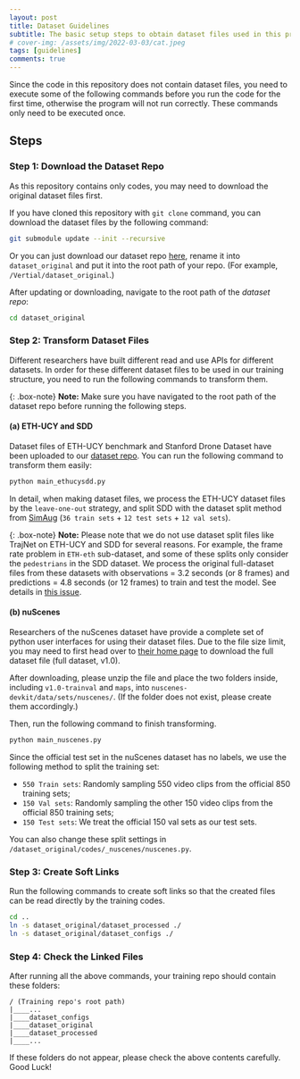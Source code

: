 ```yaml
---
layout: post
title: Dataset Guidelines
subtitle: The basic setup steps to obtain dataset files used in this project
# cover-img: /assets/img/2022-03-03/cat.jpeg
tags: [guidelines]
comments: true
---
```

<!--
 * @Author: Conghao Wong
 * @Date: 2023-03-21 17:52:21
 * @LastEditors: Conghao Wong
 * @LastEditTime: 2023-03-21 19:19:15
 * @Description: file content
 * @Github: https://cocoon2wong.github.io
 * Copyright 2023 Conghao Wong, All Rights Reserved.
-->

Since the code in this repository does not contain dataset files, you need to execute some of the following commands before you run the code for the first time, otherwise the program will not run correctly.
These commands only need to be executed once.

## Steps

### Step 1: Download the Dataset Repo

As this repository contains only codes, you may need to download the original dataset files first.

If you have cloned this repository with `git clone` command, you can download the dataset files by the following command:

```bash
git submodule update --init --recursive
```

Or you can just download our dataset repo [here](https://github.com/cocoon2wong/Project-Luna), rename it into `dataset_original` and put it into the root path of your repo.
(For example, `/Vertial/dataset_original`.)

After updating or downloading, navigate to the root path of the *dataset repo*:

```bash
cd dataset_original
```

### Step 2: Transform Dataset Files

Different researchers have built different read and use APIs for different datasets.
In order for these different dataset files to be used in our training structure, you need to run the following commands to transform them.

{: .box-note}
**Note:** Make sure you have navigated to the root path of the dataset repo before running the following steps.

#### (a) ETH-UCY and SDD

Dataset files of ETH-UCY benchmark and Stanford Drone Dataset have been uploaded to our [dataset repo](https://github.com/cocoon2wong/Project-Luna).
You can run the following command to transform them easily:

```bash
python main_ethucysdd.py
```

In detail, when making dataset files, we process the ETH-UCY dataset files by the `leave-one-out` strategy, and split SDD with the dataset split method from [SimAug](https://github.com/JunweiLiang/Multiverse) (`36 train sets` + `12 test sets` + `12 val sets`).

{: .box-note}
**Note:** Please note that we do not use dataset split files like TrajNet on ETH-UCY and SDD for several reasons.
For example, the frame rate problem in `ETH-eth` sub-dataset, and some of these splits only consider the `pedestrians` in the SDD dataset.
We process the original full-dataset files from these datasets with observations = 3.2 seconds (or 8 frames) and predictions = 4.8 seconds (or 12 frames) to train and test the model.
See details in [this issue](https://github.com/cocoon2wong/Vertical/issues/1).

#### (b) nuScenes

Researchers of the nuScenes dataset have provide a complete set of python user interfaces for using their dataset files.
Due to the file size limit, you may need to first head over to [their home page](https://nuscenes.org/nuscenes) to download the full dataset file (full dataset, v1.0).

After downloading, please unzip the file and place the two folders inside, including `v1.0-trainval` and `maps`, into `nuscenes-devkit/data/sets/nuscenes/`.
(If the folder does not exist, please create them accordingly.)

Then, run the following command to finish transforming.

```bash
python main_nuscenes.py
```

Since the official test set in the nuScenes dataset has no labels, we use the following method to split the training set:

- `550 Train sets`: Randomly sampling 550 video clips from the official 850 training sets;
- `150 Val sets`: Randomly sampling the other 150 video clips from the official 850 training sets;
- `150 Test sets`: We treat the official 150 val sets as our test sets.

You can also change these split settings in `/dataset_original/codes/_nuscenes/nuscenes.py`.

### Step 3: Create Soft Links

Run the following commands to create soft links so that the created files can be read directly by the training codes.

```bash
cd ..
ln -s dataset_original/dataset_processed ./
ln -s dataset_original/dataset_configs ./
```

### Step 4: Check the Linked Files

After running all the above commands, your training repo should contain these folders:

```
/ (Training repo's root path)
|____...
|____dataset_configs
|____dataset_original
|____dataset_processed
|____...
```

If these folders do not appear, please check the above contents carefully.
Good Luck!
